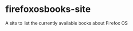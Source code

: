 firefoxosbooks-site
===================

A site to list the currently available books about Firefox OS
